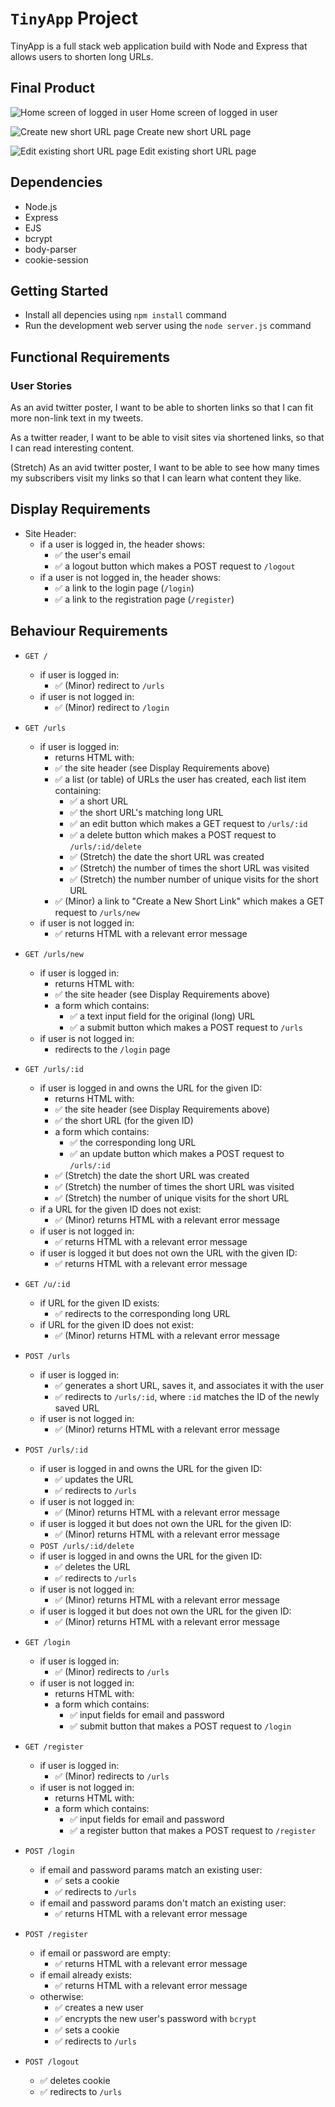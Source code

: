 # <code>TinyApp</code> Project

TinyApp is a full stack web application build with Node and Express that allows users to shorten long URLs.

## Final Product

![Home screen of logged in user](./docs/urls-main-page.png)
Home screen of logged in user

![Create new short URL page](./docs/create-new-short-url-page.png)
Create new short URL page

![Edit existing short URL page](./docs/edit-existing-url-page.png)
Edit existing short URL page

## Dependencies

- Node.js
- Express
- EJS
- bcrypt
- body-parser
- cookie-session

## Getting Started

- Install all depencies using `npm install` command
- Run the development web server using the `node server.js` command

## Functional Requirements

### User Stories

As an avid twitter poster,
I want to be able to shorten links
so that I can fit more non-link text in my tweets.

As a twitter reader,
I want to be able to visit sites via shortened links,
so that I can read interesting content.

(Stretch) As an avid twitter poster,
I want to be able to see how many times my subscribers visit my links
so that I can learn what content they like.

## Display Requirements

<ul>
<li>Site Header:
<ul>
<li>if a user is logged in, the header shows:
<ul>
<li>✅ the user's email</li>
<li>✅ a logout button which makes a POST request to <code>/logout</code></li>
</ul>
</li>
<li>if a user is not logged in, the header shows:
<ul>
<li> ✅ a link to the login page (<code>/login</code>)</li>
<li> ✅ a link to the registration page (<code>/register</code>)</li>
</ul>
</li>
</ul>
</li>
</ul>

## Behaviour Requirements


<ul>
<li><p><code>GET /</code></p>

<ul>
<li>if user is logged in:

<ul>
<li> ✅ (Minor) redirect to <code>/urls</code></li>
</ul></li>
<li>if user is not logged in:

<ul>
<li>✅ (Minor) redirect to <code>/login</code></li>
</ul></li>
</ul></li>
<li><p><code>GET /urls</code></p>

<ul>
<li>if user is logged in:

<ul>
<li>returns HTML with:</li>
<li> ✅ the site header (see Display Requirements above)</li>
<li> ✅ a list (or table) of URLs the user has created, each list item containing:

<ul>
<li> ✅ a short URL</li>
<li> ✅ the short URL's matching long URL</li>
<li> ✅ an edit button which makes a GET request to <code>/urls/:id</code></li>
<li> ✅ a delete button which makes a POST request to <code>/urls/:id/delete</code></li>
<li> ✅ (Stretch) the date the short URL was created</li>
<li> ✅ (Stretch) the number of times the short URL was visited</li>
<li> ✅ (Stretch) the number number of unique visits for the short URL</li>
</ul></li>
<li> ✅ (Minor) a link to "Create a New Short Link" which makes a GET request to <code>/urls/new</code></li>
</ul></li>
<li>if user is not logged in:

<ul>
<li> ✅ returns HTML with a relevant error message</li>
</ul></li>
</ul></li>
<li><p><code>GET /urls/new</code></p>

<ul>
<li>if user is logged in:

<ul>
<li>returns HTML with:</li>
<li> ✅ the site header (see Display Requirements above)</li>
<li>a form which contains:

<ul>
<li> ✅ a text input field for the original (long) URL</li>
<li> ✅ a submit button which makes a POST request to <code>/urls</code></li>
</ul></li>
</ul></li>
<li>if user is not logged in:

<ul>
<li>redirects to the <code>/login</code> page</li>
</ul></li>
</ul></li>
<li><p><code>GET /urls/:id</code></p>

<ul>
<li>if user is logged in and owns the URL for the given ID:

<ul>
<li>returns HTML with:</li>
<li> ✅ the site header (see Display Requirements above)</li>
<li> ✅ the short URL (for the given ID)</li>
<li>a form which contains:

<ul>
<li> ✅ the corresponding long URL</li>
<li> ✅ an update button which makes a POST request to <code>/urls/:id</code></li>
</ul></li>
<li> ✅ (Stretch) the date the short URL was created</li>
<li> ✅ (Stretch) the number of times the short URL was visited</li>
<li> ✅ (Stretch) the number of unique visits for the short URL</li>
</ul></li>
<li>if a URL for the given ID does not exist:

<ul>
<li> ✅ (Minor) returns HTML with a relevant error message</li>
</ul></li>
<li>if user is not logged in:

<ul>
<li> ✅ returns HTML with a relevant error message</li>
</ul></li>
<li>if user is logged it but does not own the URL with the given ID:

<ul>
<li> ✅ returns HTML with a relevant error message</li>
</ul></li>
</ul></li>
<li><p><code>GET /u/:id</code></p>

<ul>
<li>if URL for the given ID exists:

<ul>
<li> ✅ redirects to the corresponding long URL</li>
</ul></li>
<li>if URL for the given ID does not exist:

<ul>
<li> ✅ (Minor) returns HTML with a relevant error message</li>
</ul></li>
</ul></li>
<li><p><code>POST /urls</code></p>

<ul>
<li>if user is logged in:

<ul>
<li> ✅ generates a short URL, saves it, and associates it with the user</li>
<li> ✅ redirects to <code>/urls/:id</code>, where <code>:id</code> matches the ID of the newly saved URL</li>
</ul></li>
<li>if user is not logged in:

<ul>
<li> ✅ (Minor) returns HTML with a relevant error message</li>
</ul></li>
</ul></li>
<li><p><code>POST /urls/:id</code></p>

<ul>
<li>if user is logged in and owns the URL for the given ID:

<ul>
<li> ✅ updates the URL</li>
<li> ✅ redirects to <code>/urls</code></li>
</ul></li>
<li>if user is not logged in:

<ul>
<li> ✅ (Minor) returns HTML with a relevant error message</li>
</ul></li>
<li>if user is logged it but does not own the URL for the given ID:

<ul>
<li> ✅ (Minor) returns HTML with a relevant error message</li>
</ul></li>
<li><code>POST /urls/:id/delete</code></li>
<li>if user is logged in and owns the URL for the given ID:

<ul>
<li> ✅ deletes the URL</li>
<li> ✅ redirects to <code>/urls</code></li>
</ul></li>
<li>if user is not logged in:

<ul>
<li> ✅ (Minor) returns HTML with a relevant error message</li>
</ul></li>
<li>if user is logged it but does not own the URL for the given ID:

<ul>
<li> ✅ (Minor) returns HTML with a relevant error message</li>
</ul></li>
</ul></li>
<li><p><code>GET /login</code></p>

<ul>
<li>if user is logged in:

<ul>
<li> ✅ (Minor) redirects to <code>/urls</code></li>
</ul></li>
<li>if user is not logged in:

<ul>
<li>returns HTML with:</li>
<li>a form which contains:

<ul>
<li> ✅ input fields for email and password</li>
<li> ✅ submit button that makes a POST request to <code>/login</code></li>
</ul></li>
</ul></li>
</ul></li>
<li><p><code>GET /register</code></p>

<ul>
<li>if user is logged in:

<ul>
<li> ✅ (Minor) redirects to <code>/urls</code></li>
</ul></li>
<li>if user is not logged in:

<ul>
<li>returns HTML with:</li>
<li>a form which contains:

<ul>
<li> ✅ input fields for email and password</li>
<li> ✅ a register button that makes a POST request to <code>/register</code></li>
</ul></li>
</ul></li>
</ul></li>
<li><p><code>POST /login</code></p>

<ul>
<li>if email and password params match an existing user:

<ul>
<li> ✅ sets a cookie</li>
<li> ✅ redirects to <code>/urls</code></li>
</ul></li>
<li>if email and password params don't match an existing user:

<ul>
<li> ✅ returns HTML with a relevant error message</li>
</ul></li>
</ul></li>
<li><p><code>POST /register</code></p>

<ul>
<li>if email or password are empty:

<ul>
<li> ✅ returns HTML with a relevant error message</li>
</ul></li>
<li>if email already exists:

<ul>
<li> ✅ returns HTML with a relevant error message</li>
</ul></li>
<li>otherwise:

<ul>
<li> ✅ creates a new user</li>
<li> ✅ encrypts the new user's password with <code>bcrypt</code></li>
<li> ✅ sets a cookie</li>
<li> ✅ redirects to <code>/urls</code></li>
</ul></li>
</ul></li>
<li><p><code>POST /logout</code></p>

<ul>
<li> ✅ deletes cookie</li>
<li> ✅ redirects to <code>/urls</code></li>
</ul></li>
</ul>